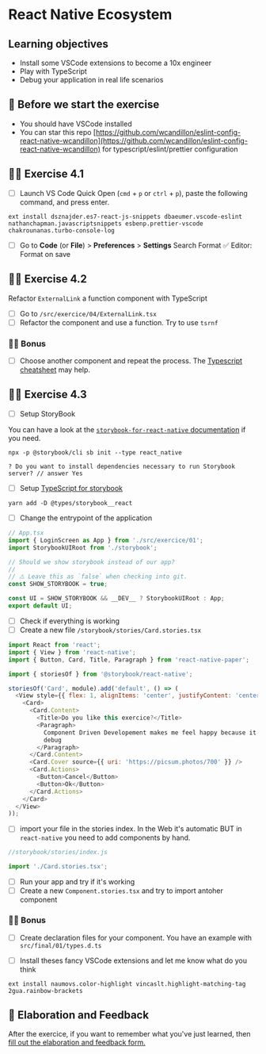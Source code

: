 # React Native Ecosystem

## Learning objectives

- Install some VSCode extensions to become a 10x engineer
- Play with TypeScript
- Debug your application in real life scenarios

## 🥑 Before we start the exercise

- You should have VSCode installed
- You can star this repo [https://github.com/wcandillon/eslint-config-react-native-wcandillon](https://github.com/wcandillon/eslint-config-react-native-wcandillon) for typescript/eslint/prettier configuration

## 🤸‍♀️ Exercise 4.1

- [ ] Launch VS Code Quick Open (`cmd` + `p` or `ctrl` + `p`), paste the following command, and press enter.

```console
ext install dsznajder.es7-react-js-snippets dbaeumer.vscode-eslint nathanchapman.javascriptsnippets esbenp.prettier-vscode chakrounanas.turbo-console-log
```

- [ ] Go to **Code** (or **File**) > **Preferences** > **Settings**
      Search Format
      ✅ Editor: Format on save

## 🤸‍♀️ Exercise 4.2

Refactor `ExternalLink` a function component with TypeScript

- [ ] Go to `/src/exercice/04/ExternalLink.tsx`
- [ ] Refactor the component and use a function. Try to use `tsrnf`

### 🏋️‍♀️ Bonus

- [ ] Choose another component and repeat the process. The [Typescript cheatsheet](https://github.com/typescript-cheatsheets/react) may help.

## 🤸‍♀️ Exercise 4.3

- [ ] Setup StoryBook

You can have a look at the [`storybook-for-react-native` documentation](https://github.com/storybookjs/react-native#storybook-for-react-native) if you need.

```console
npx -p @storybook/cli sb init --type react_native
```

```console
? Do you want to install dependencies necessary to run Storybook server? // answer Yes
```

- [ ] Setup [TypeScript for storybook](https://storybook.js.org/docs/react/configure/typescript#dependencies-you-may-need)

```console
yarn add -D @types/storybook__react
```

- [ ] Change the entrypoint of the application

```javascript
// App.tsx
import { LoginScreen as App } from './src/exercice/01';
import StorybookUIRoot from './storybook';

// Should we show storybook instead of our app?
//
// ⚠️ Leave this as `false` when checking into git.
const SHOW_STORYBOOK = true;

const UI = SHOW_STORYBOOK && __DEV__ ? StorybookUIRoot : App;
export default UI;
```

- [ ] Check if everything is working
- [ ] Create a new file `/storybook/stories/Card.stories.tsx`

```javascript
import React from 'react';
import { View } from 'react-native';
import { Button, Card, Title, Paragraph } from 'react-native-paper';

import { storiesOf } from '@storybook/react-native';

storiesOf('Card', module).add('default', () => (
  <View style={{ flex: 1, alignItems: 'center', justifyContent: 'center' }}>
    <Card>
      <Card.Content>
        <Title>Do you like this exercice?</Title>
        <Paragraph>
          Component Driven Developement makes me feel happy because it's easy to
          debug
        </Paragraph>
      </Card.Content>
      <Card.Cover source={{ uri: 'https://picsum.photos/700' }} />
      <Card.Actions>
        <Button>Cancel</Button>
        <Button>Ok</Button>
      </Card.Actions>
    </Card>
  </View>
));
```

- [ ] import your file in the stories index. In the Web it's automatic BUT in `react-native` you need to add components by hand.

```javascript
//storybook/stories/index.js

import './Card.stories.tsx';
```

- [ ] Run your app and try if it's working
- [ ] Create a new `Component.stories.tsx` and try to import antoher component

### 🏋️‍♀️ Bonus

- [ ] Create declaration files for your component. You have an example with `src/final/01/types.d.ts`

- [ ] Install theses fancy VSCode extensions and let me know what do you think

```console
ext install naumovs.color-highlight vincaslt.highlight-matching-tag 2gua.rainbow-brackets
```

## 🏅 Elaboration and Feedback

<div>
<span>After the exercice, if you want to remember what you've just learned, then </span>
<a rel="noopener noreferrer" target="_blank" href="https://airtable.com/shrBuZqOJL5UeLLF1?prefill_Name=React+Native+Ecosystem&prefill_Exercice=4">
  fill out the elaboration and feedback form.
</a>
</div>
